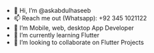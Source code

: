 - 👋 Hi, I’m @askabdulhaseeb
- 📫 Reach me out (Whatsapp): +92 345 1021122
- 👀 I’m Mobile, web, desktop App Developer
- 🌱 I’m currently learning Flutter
- 💞️ I’m looking to collaborate on Flutter Projects

<!---
askabdulhaseeb/askabdulhaseeb is a ✨ special ✨ repository because its `README.md` (this file) appears on your GitHub profile.
You can click the Preview link to take a look at your changes.
--->
